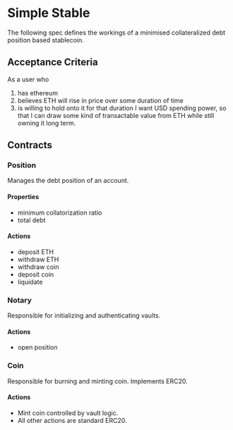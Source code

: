 # Simple Stable

The following spec defines the workings of a minimised collateralized debt position based stablecoin.

## Acceptance Criteria

As a user who
1. has ethereum
2. believes ETH will rise in price over some duration of time
3. is willing to hold onto it for that duration
I want USD spending power, so that I can draw some kind of transactable value from ETH while still owning it long term.

## Contracts

### Position

Manages the debt position of an account.

#### Properties

- minimum collatorization ratio
- total debt

#### Actions

- deposit ETH
- withdraw ETH
- withdraw coin
- deposit coin
- liquidate
 
### Notary

Responsible for initializing and authenticating vaults.

#### Actions

- open position


### Coin

Responsible for burning and minting coin. Implements ERC20.

#### Actions

- Mint coin controlled by vault logic.
- All other actions are standard ERC20.